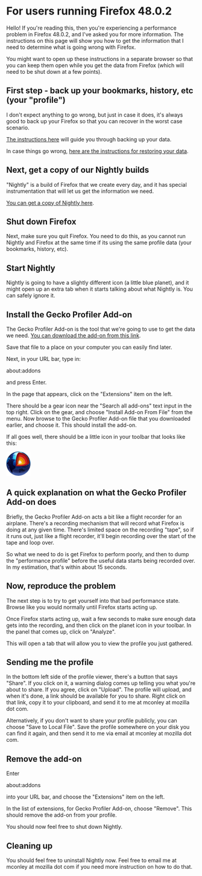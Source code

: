 # For users running Firefox 48.0.2

Hello! If you're reading this, then you're experiencing a performance problem in Firefox 48.0.2, and I've asked you for more information. The instructions on this page will show you how to get the information that I need to determine what is going wrong with Firefox.

You might want to open up these instructions in a separate browser so that you can keep them open while you get the data from Firefox (which will need to be shut down at a few points).

## First step - back up your bookmarks, history, etc (your "profile")

I don't expect anything to go wrong, but just in case it does, it's always good to back up your Firefox so that you can recover in the worst case scenario.

[The instructions here](https://support.mozilla.org/en-US/kb/back-and-restore-information-firefox-profiles#w_locate-your-profile-folder) will guide you through backing up your data.

In case things go wrong, [here are the instructions for restoring your data](https://support.mozilla.org/en-US/kb/back-and-restore-information-firefox-profiles#w_restoring-a-profile-backup).

## Next, get a copy of our Nightly builds

"Nightly" is a build of Firefox that we create every day, and it has special instrumentation that will let us get the information we need.

[You can get a copy of Nightly here](https://nightly.mozilla.org/).

## Shut down Firefox

Next, make sure you quit Firefox. You need to do this, as you cannot run Nightly and Firefox at the same time if its using the same profile data (your bookmarks, history, etc).

## Start Nightly

Nightly is going to have a slightly different icon (a little blue planet), and it might open up an extra tab when it starts talking about what Nightly is. You can safely ignore it.

## Install the Gecko Profiler Add-on

The Gecko Profiler Add-on is the tool that we're going to use to get the data we need. [You can download the add-on from this link](https://github.com/bgirard/Gecko-Profiler-Addon/blob/master/geckoprofiler-signed.xpi?raw=true).

Save that file to a place on your computer you can easily find later.

Next, in your URL bar, type in:

about:addons

and press Enter.

In the page that appears, click on the "Extensions" item on the left.

There should be a gear icon near the "Search all add-ons" text input in the top right. Click on the gear, and choose "Install Add-on From File" from the menu. Now browse to the Gecko Profiler Add-on file that you downloaded earlier, and choose it. This should install the add-on.

If all goes well, there should be a little icon in your toolbar that looks like this:

![The Gecko Profiler Add-on Icon](icon.png)

## A quick explanation on what the Gecko Profiler Add-on does

Briefly, the Gecko Profiler Add-on acts a bit like a flight recorder for an airplane. There's a recording mechanism that will record what Firefox is doing at any given time. There's limited space on the recording "tape", so if it runs out, just like a flight recorder, it'll begin recording over the start of the tape and loop over.

So what we need to do is get Firefox to perform poorly, and then to dump the "performance profile" before the useful data starts being recorded over. In my estimation, that's within about 15 seconds.

## Now, reproduce the problem

The next step is to try to get yourself into that bad performance state. Browse like you would normally until Firefox starts acting up.

Once Firefox starts acting up, wait a few seconds to make sure enough data gets into the recording, and then click on the planet icon in your toolbar. In the panel that comes up, click on "Analyze".

This will open a tab that will allow you to view the profile you just gathered.

## Sending me the profile

In the bottom left side of the profile viewer, there's a button that says "Share". If you click on it, a warning dialog comes up telling you what you're about to share. If you agree, click on "Upload". The profile will upload, and when it's done, a link should be available for you to share. Right click on that link, copy it to your clipboard, and send it to me at mconley at mozilla dot com.

Alternatively, if you don't want to share your profile publicly, you can choose "Save to Local File". Save the profile somewhere on your disk you can find it again, and then send it to me via email at mconley at mozilla dot com.

## Remove the add-on

Enter

about:addons

into your URL bar, and choose the "Extensions" item on the left.

In the list of extensions, for Gecko Profiler Add-on, choose "Remove". This should remove the add-on from your profile.

You should now feel free to shut down Nightly.

## Cleaning up

You should feel free to uninstall Nightly now. Feel free to email me at mconley at mozilla dot com if you need more instruction on how to do that.